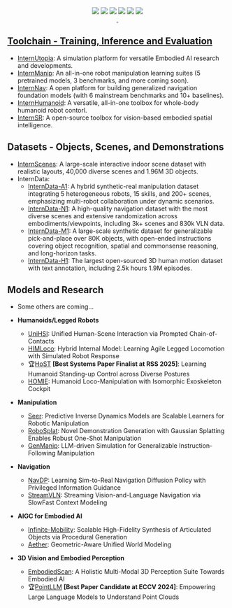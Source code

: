 <div align="center">
  <div>
    <a href="https://www.xiaohongshu.com/user/profile/67e24dd1000000000e011c5f"><img src="https://img.shields.io/badge/Redbook-red?style=flat&logo=xiaohongshu&logoColor=red"/></a>
    <a href="https://www.zhihu.com/people/openrobotlab"><img src="https://img.shields.io/badge/Zhihu-lightblue?style=flat&logo=zhihu&logoColor=blue"/></a>
    <a href="https://space.bilibili.com/3546722198358311"><img src="https://img.shields.io/badge/-bilibili-ff69b4?style=flat&labelColor=ff69b4&logo=bilibili&logoColor=white"/></a>
    <a href="https://cdn.vansin.top/OpenRobotLab.jpg"><img src="https://img.shields.io/badge/WeChat-brightgreen?style=flat&logo=WeChat&logoColor=green"/></a>
    <a href="https://twitter.com/InternRobotics"><img src="https://img.shields.io/badge/Twitter-1DA1F2?style=flat&logo=twitter&logoColor=white"/></a>
    <a href="https://discord.gg/5jeaQHUj4B"><img src="https://img.shields.io/badge/Discord-5865F2?style=flat&logo=discord&logoColor=white"/>
<div>&nbsp;</div>
    </div>
</div>

## Toolchain - Training, Inference and Evaluation 
- [InternUtopia](https://github.com/InternRobotics/InternUtopia): A simulation platform for versatile Embodied AI research and developments.
- [InternManip](https://github.com/InternRobotics/InternManip): An all-in-one robot manipulation learning suites (5 pretrained models, 3 benchmarks, and more coming soon).
- [InternNav](https://github.com/InternRobotics/InternNav): A open platform for building generalized navigation foundation models (with 6 mainstream benchmarks and 10+ baselines).
- [InternHumanoid](https://github.com/InternRobotics/InternHumanoid): A versatile, all-in-one toolbox for whole-body humanoid robot contorl.
- [InternSR](https://github.com/InternRobotics/InternSR): A open-source toolbox for vision-based embodied spatial intelligence.

## Datasets - Objects, Scenes, and Demonstrations
- [InternScenes](https://github.com/InternRobotics/InternScenes): A large-scale interactive indoor scene dataset with realistic layouts, 40,000 diverse scenes and 1.96M 3D objects.
- InternData:
  - [InternData-A1](https://huggingface.co/datasets/InternRobotics/InternData-A1): A hybrid synthetic-real manipulation dataset integrating 5 heterogeneous robots, 15 skills, and 200+ scenes, emphasizing multi-robot collaboration under dynamic scenarios.
  - [InternData-N1](https://huggingface.co/datasets/InternRobotics/InternData-N1): A high-quality navigation dataset with the most diverse scenes and extensive randomization across embodiments/viewpoints, including 3k+ scenes and 830k VLN data.
  - [InternData-M1](https://huggingface.co/datasets/InternRobotics/InternData-M1): A large-scale synthetic dataset for generalizable pick-and-place over 80K objects, with open-ended instructions covering object recognition, spatial and commonsense reasoning, and long-horizon tasks.
  - [InternData-H1](https://huggingface.co/datasets/InternRobotics/InternData-H1): The largest open-sourced 3D human motion dataset with text annotation, including 2.5k hours 1.9M episodes.
 
## Models and Research

- Some others are coming...

- **Humanoids/Legged Robots**
  - [UniHSI](https://github.com/InternRobotics/UniHSI): Unified Human-Scene Interaction via Prompted Chain-of-Contacts
  - [HIMLoco](https://github.com/InternRobotics/HIMLoco): Hybrid Internal Model: Learning Agile Legged Locomotion with Simulated Robot Response
  - 🏆[HoST](https://github.com/InternRobotics/HoST) **[Best Systems Paper Finalist at RSS 2025]**: Learning Humanoid Standing-up Control across Diverse Postures
  - [HOMIE](https://github.com/InternRobotics/Homie): Humanoid Loco-Manipulation with Isomorphic Exoskeleton Cockpit

- **Manipulation**
  - [Seer](https://github.com/InternRobotics/Seer): Predictive Inverse Dynamics Models are Scalable Learners for Robotic Manipulation
  - [RoboSplat](https://github.com/InternRobotics/RoboSplat): Novel Demonstration Generation with Gaussian Splatting Enables Robust One-Shot Manipulation
  - [GenManip](https://github.com/InternRobotics/GenManip): LLM-driven Simulation for Generalizable Instruction-Following Manipulation

- **Navigation**
  - [NavDP](https://github.com/InternRobotics/NavDP): Learning Sim-to-Real Navigation Diffusion Policy with Privileged Information Guidance
  - [StreamVLN](https://github.com/InternRobotics/StreamVLN): Streaming Vision-and-Language Navigation via SlowFast Context Modeling

- **AIGC for Embodied AI**
  - [Infinite-Mobility](https://github.com/InternRobotics/Infinite-Mobility): Scalable High-Fidelity Synthesis of Articulated Objects via Procedural Generation
  - [Aether](https://github.com/InternRobotics/Aether): Geometric-Aware Unified World Modeling

- **3D Vision and Embodied Perception**
  - [EmbodiedScan](https://github.com/InternRobotics/EmbodiedScan): A Holistic Multi-Modal 3D Perception Suite Towards Embodied AI
  - 🏆[PointLLM](https://github.com/InternRobotics/PointLLM) **[Best Paper Candidate at ECCV 2024]**: Empowering Large Language Models to Understand Point Clouds


